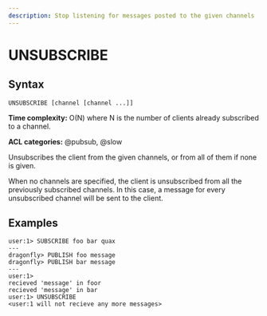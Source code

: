 ```yaml
---
description: Stop listening for messages posted to the given channels
---
```


# UNSUBSCRIBE

## Syntax

    UNSUBSCRIBE [channel [channel ...]]

**Time complexity:** O(N) where N is the number of clients already subscribed to a channel.

**ACL categories:** @pubsub, @slow

Unsubscribes the client from the given channels, or from all of them if none is
given.

When no channels are specified, the client is unsubscribed from all the
previously subscribed channels.
In this case, a message for every unsubscribed channel will be sent to the
client.

## Examples

```shell
user:1> SUBSCRIBE foo bar quax
---
dragonfly> PUBLISH foo message
dragonfly> PUBLISH bar message
---
user:1>
recieved 'message' in foor 
recieved 'message' in bar 
user:1> UNSUBSCRIBE
<user:1 will not recieve any more messages>
```

